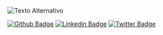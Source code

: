 <img src="https://www.rnp.br/arquivos/2023-05/proghackersdobem_logo_rgb_principal_positiva.png?VersionId=0zPZBphU03984KYVWYkta4wu94Jj7scC" alt="Texto Alternativo"><div>
[![Github Badge](https://img.shields.io/badge/-Github-000?style=flat-square&logo=Github&logoColor=white&link=https://github.com/breach-forum)](https://github.com/breach-forum)
[![Linkedin Badge](https://img.shields.io/badge/-LinkedIn-blue?style=flat-square&logo=Linkedin&logoColor=white&link=https://www.linkedin.com/in/escreva-aqui/)](https://www.linkedin.com/in/escreva-aqui/)
[![Twitter Badge](https://img.shields.io/badge/-Twitter-1ca0f1?style=flat-square&labelColor=1ca0f1&logo=twitter&logoColor=white&link=https://twitter.com/escreva-aqui)](https://twitter.com/escreva-aqui)
